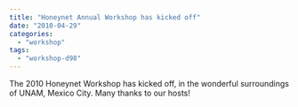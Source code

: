 ```yaml
---
title: "Honeynet Annual Workshop has kicked off"
date: "2010-04-29"
categories: 
  - "workshop"
tags: 
  - "workshop-d98"
---
```


The 2010 Honeynet Workshop has kicked off, in the wonderful surroundings of UNAM, Mexico City. Many thanks to our hosts!
